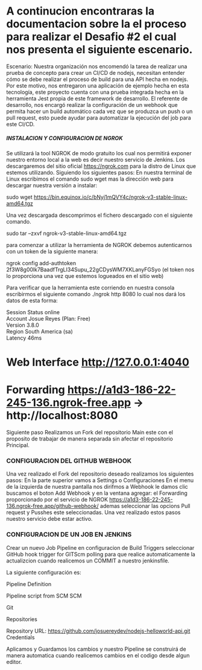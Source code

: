 # A continucion encontraras la documentacion sobre la el proceso para realizar el Desafio #2 el cual nos presenta el siguiente escenario.

Escenario:
Nuestra organización nos encomendó la tarea de realizar una prueba de concepto para crear un CI/CD de nodejs, necesitan entender cómo se debe realizar el proceso de build para una  API hecha en nodejs.
Por este motivo, nos entregaron una aplicación de ejemplo hecha en esta tecnología, este proyecto cuenta con una prueba integrada hecha en la herramienta Jest propia de este  framework de desarrollo. El referente de desarrollo, nos encargó realizar la configuración de un webhook que permita  hacer un build automático cada vez que se produzca un push o un pull request, esto puede  ayudar para automatizar la ejecución del job para este CI/CD.

##### INSTALACION Y CONFIGURACION DE NGROK  ######
Se utilizará la tool NGROK de modo gratuito los cual nos permitirá exponer nuestro entorno local a la web es decir nuestro servicio de Jenkins.
Los descargaremos del sitio oficial https://ngrok.com para la distro de Linux que estemos utilizando. Siguiendo los siguientes pasos:
En nuestra terminal de Linux escribimos el comando sudo wget mas la dirección web  para descargar nuestra versión a instalar:

sudo wget https://bin.equinox.io/c/bNyj1mQVY4c/ngrok-v3-stable-linux-amd64.tgz

Una vez descargada  descomprimos el fichero descargado con el siguiente comando.

sudo tar –zxvf ngrok-v3-stable-linux-amd64.tgz

para comenzar a utilizar la herramienta de NGROK debemos autenticarnos con un token de la siguiente manera:

ngrok config add-authtoken 2f3W8g00lk7BaadfTrgLI34Supu_22gCDysWM7XKLanyFGSyo
(el token nos lo proporciona una vez que estemos logueados en el sitio web)

Para verificar que la herramienta este corriendo en nuestra consola escribirmos el siguiente comando ./ngrok http 8080  lo cual nos dará los datos de esta forma:

Session Status                online                                                                                                
Account                       Josue Reyes (Plan: Free)                                                                              
Version                       3.8.0                                                                                                 
Region                        South America (sa)                                                                                    
Latency                       46ms                                                                                                  
# Web Interface                 http://127.0.0.1:4040                                                                                 
# Forwarding                    https://a1d3-186-22-245-136.ngrok-free.app -> http://localhost:8080   

Siguiente paso Realizamos un Fork del repositorio  Main este con el proposito de trabajar de manera separada sin afectar el repositorio Principal.

### CONFIGURACION DEL GITHUB WEBHOOK ##

Una vez realizado el Fork del repositorio deseado realizamos los siguientes pasos:
En la parte superior vamos a Settings o Configuraciones
En el menu de la izquierda de nuestra pantalla nos dirifmos a Webhook le damos clic
buscamos el boton  Add Webhook y en la ventana  agregar: el Forwarding proporcionado por el servicio de NGROK https://a1d3-186-22-245-136.ngrok-free.app/github-webhook/ ademas  seleccionar las opcions Pull request y Pusshes este seleccionadas. Una vez realizado estos pasos nuestro servicio debe estar activo.

###  CONFIGURACION DE UN JOB EN JENKINS

Crear un nuevo Job Pipeline  en configuracion  de Build Triggers  seleccionar  GitHub hook trigger for GITScm polling para que realice automaticamente la actualizcion  cuando realicemos un COMMIT a nuestro jenkinsfile. 

La siguiente configuración es: 

Pipeline Definition

Pipeline script from SCM
SCM

Git

Repositories

Repository URL: https://github.com/josuereydev/nodejs-helloworld-api.git
Credentials

Aplicamos y Guardamos los cambios y nuestro Pipeline se construirá de manera automatica cuando realicemos cambios en el codigo desde algun editor.



 